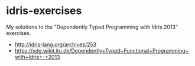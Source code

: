 # idris-exercises
My solutions to the "Dependently Typed Programming with Idris 2013" exercises.

- http://idris-lang.org/archives/253
- https://sdg.wikit.itu.dk/Dependently+Typed+Functional+Programming+with+Idris+-+2013
